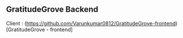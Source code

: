 ## GratitudeGrove Backend

Client : (https://github.com/Varunkumar0812/GratitudeGrove-frontend)[GratitudeGrove - frontend]
